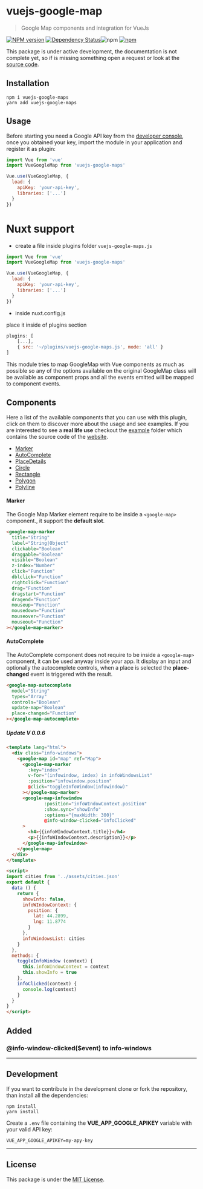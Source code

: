 # vuejs-google-map

> Google Map components and integration for VueJs

[![NPM version][npm-image]][npm-url] [![Dependency Status][daviddm-image]][daviddm-url]![npm](https://img.shields.io/npm/dm/vuejs-google-maps?style=flat-square)
[![npm](https://img.shields.io/npm/dt/vuejs-google-maps.svg?style=flat-square)](https://npmjs.com/package/vuejs-google-maps)

This package is under active development, the documentation is not complete yet, so if is missing something open a
 request or look at the [source code](https://github.com/chantouchsek/vuejs-google-map).

## Installation

```
npm i vuejs-google-maps
yarn add vuejs-google-maps
```

## Usage

Before starting you need a Google API key from the [developer console](http://console.developers.google.com/), once you obtained your key, import the module in your application and register it as plugin:

```js
import Vue from 'vue'
import VueGoogleMap from 'vuejs-google-maps'

Vue.use(VueGoogleMap, {
  load: {
    apiKey: 'your-api-key',
    libraries: ['...']
  }
})
```

# Nuxt support

- create a file inside plugins folder
``vuejs-google-maps.js``


```js
import Vue from 'vue'
import VueGoogleMap from 'vuejs-google-maps'

Vue.use(VueGoogleMap, {
  load: {
    apiKey: 'your-api-key',
    libraries: ['...']
  }
})
```

- inside nuxt.config.js

place it inside of plugins section

```js
plugins: [
    [...],
    { src: '~/plugins/vuejs-google-maps.js', mode: 'all' }
]
```

This module tries to map GoogleMap with Vue components as much as possible so any of the options available on the original GoogleMap class will be available as component props and all the events emitted will be mapped to component events.

## Components

Here a list of the available components that you can use with this plugin, click on them to discover more about the usage and see examples. If you are interested to see a __real life use__ checkout the [example](https://github.com/chantouchsek/vuejs-google-maps/tree/master/demo) folder which contains the source code of the [website](http://vuejs-google-maps.bookingkh.com/#/).

* [Marker](#marker)
* [AutoComplete](#autocomplete)
* [PlaceDetails](#placedetails)
* [Circle](#circle)
* [Rectangle](#rectangle)
* [Polygon](#polygon)
* [Polyline](#polyline)


#### Marker

The Google Map Marker element require to be inside a `<google-map>` component., it support the __default slot__.

```html
<google-map-marker
  title="String"
  label="String|Object"
  clickable="Boolean"
  draggable="Boolean"
  visible="Boolean"
  z-index="Number"
  click="Function"
  dblclick="Function"
  rightclick="Function"
  drag="Function"
  dragstart="Function"
  dragend="Function"
  mouseup="Function"
  mousedown="Function"
  mouseover="Function"
  mouseout="Function"
></google-map-marker>
```

#### AutoComplete

The AutoComplete component does not require to be inside a `<google-map>` component, it can be used anyway inside your app. It display an input and optionally the autocomplete controls, when a place is selected the __place-changed__ event is triggered with the result.

```html
<google-map-autocomplete
  model="String"
  types="Array"
  controls="Boolean"
  update-map="Boolean"
  place-changed="Function"
></google-map-autocomplete>
```

##### Update V 0.0.6
````html
<template lang="html">
  <div class="info-windows">
    <google-map id="map" ref="Map">
      <google-map-marker
        :key="index"
        v-for="(infowindow, index) in infoWindowsList"
        :position="infowindow.position"
        @click="toggleInfoWindow(infowindow)"
      ></google-map-marker>
      <google-map-infowindow
              :position="infoWIndowContext.position"
              :show.sync="showInfo"
              :options="{maxWidth: 300}"
              @info-window-clicked="infoClicked"
      >
        <h4>{{infoWIndowContext.title}}</h4>
        <p>{{infoWIndowContext.description}}</p>
      </google-map-infowindow>
    </google-map>
  </div>
</template>

<script>
import cities from '../assets/cities.json'
export default {
  data () {
    return {
      showInfo: false,
      infoWIndowContext: {
        position: {
          lat: 44.2899,
          lng: 11.8774
        }
      },
      infoWindowsList: cities
    }
  },
  methods: {
    toggleInfoWindow (context) {
      this.infoWIndowContext = context
      this.showInfo = true
    },
    infoClicked(context) {
      console.log(context)
    }
  }
}
</script>
````

## Added
### @info-window-clicked($event) to info-windows

---

## Development

If you want to contribute in the development clone or fork the repository, than install all the dependencies:

```
npm install
yarn install
```

Create a `.env` file containing the __VUE_APP_GOOGLE_APIKEY__ variable with your valid API key:

```env
VUE_APP_GOOGLE_APIKEY=my-apy-key
```

---

## License

This package is under the [MIT License](LICENSE).

[npm-image]: https://badge.fury.io/js/vuejs-google-maps.svg
[npm-url]: https://npmjs.org/package/vuejs-google-maps
[daviddm-image]: https://david-dm.org/chantouchsek/vuejs-google-maps.svg?theme=shields.io
[daviddm-url]: https://david-dm.org/chantouchsek/vuejs-google-maps.svg
